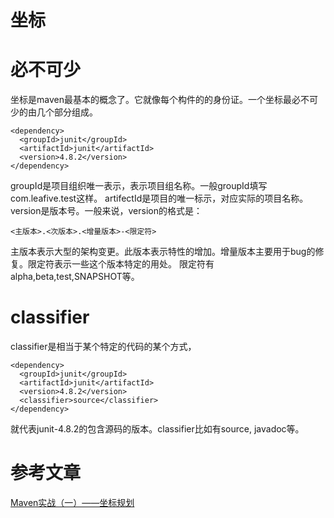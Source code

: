 # 坐标

# 必不可少

坐标是maven最基本的概念了。它就像每个构件的的身份证。一个坐标最必不可少的由几个部分组成。

```
<dependency>
  <groupId>junit</groupId>
  <artifactId>junit</artifactId>
  <version>4.8.2</version>
</dependency>
```

groupId是项目组织唯一表示，表示项目组名称。一般groupId填写com.leafive.test这样。
artifectId是项目的唯一标示，对应实际的项目名称。
version是版本号。一般来说，version的格式是：

```
<主版本>.<次版本>.<增量版本>-<限定符>
```

主版本表示大型的架构变更。此版本表示特性的增加。增量版本主要用于bug的修复。限定符表示一些这个版本特定的用处。
限定符有alpha,beta,test,SNAPSHOT等。

# classifier

classifier是相当于某个特定的代码的某个方式，

```
<dependency>
  <groupId>junit</groupId>
  <artifactId>junit</artifactId>
  <version>4.8.2</version>
  <classifier>source</classifier>
</dependency>
```

就代表junit-4.8.2的包含源码的版本。classifier比如有source, javadoc等。

# 参考文章
[Maven实战（一）——坐标规划](http://www.infoq.com/cn/news/2010/12/xxb-maven-1)
